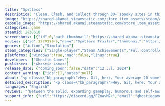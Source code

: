 ```yaml
---
title: "Spotless"
description: "Clean, Clash, and Collect through 30+ spooky sites in this Single-Player, Clean 'Em Up Rogue-Lite. Spend your meager earnings wisely on both permanent and temporary upgrades, so that even the thriving haunts of cute and creepy creatures can’t stop you from cleaning 'til everything's Spotless!"
image: "https://shared.akamai.steamstatic.com/store_item_assets/steam/apps/2638610/header.jpg?t=1731334594"
capsule_image: "https://shared.akamai.steamstatic.com/store_item_assets/steam/apps/2638610/f8d11bed725173a40a08231dfc4d8d644e2ba88d/capsule_231x87.jpg?t=1731334594"
categories: game
steamid: 2638610
screenshots: [{"id":0,"path_thumbnail":"https://shared.akamai.steamstatic.com/store_item_assets/steam/apps/2638610/ss_75a5af88525c586716123c8d13846d346c4ea532.600x338.jpg?t=1731334594","path_full":"https://shared.akamai.steamstatic.com/store_item_assets/steam/apps/2638610/ss_75a5af88525c586716123c8d13846d346c4ea532.1920x1080.jpg?t=1731334594"},{"id":1,"path_thumbnail":"https://shared.akamai.steamstatic.com/store_item_assets/steam/apps/2638610/ss_072bf289521947d9f955983c9582ac16cabd9222.600x338.jpg?t=1731334594","path_full":"https://shared.akamai.steamstatic.com/store_item_assets/steam/apps/2638610/ss_072bf289521947d9f955983c9582ac16cabd9222.1920x1080.jpg?t=1731334594"},{"id":2,"path_thumbnail":"https://shared.akamai.steamstatic.com/store_item_assets/steam/apps/2638610/ss_4bbf351ccf3d0b62f1b1f43e7eed3314153ff8e4.600x338.jpg?t=1731334594","path_full":"https://shared.akamai.steamstatic.com/store_item_assets/steam/apps/2638610/ss_4bbf351ccf3d0b62f1b1f43e7eed3314153ff8e4.1920x1080.jpg?t=1731334594"},{"id":3,"path_thumbnail":"https://shared.akamai.steamstatic.com/store_item_assets/steam/apps/2638610/ss_c70ec2662cbdf13e5fb0ef157625cd3dae30c48d.600x338.jpg?t=1731334594","path_full":"https://shared.akamai.steamstatic.com/store_item_assets/steam/apps/2638610/ss_c70ec2662cbdf13e5fb0ef157625cd3dae30c48d.1920x1080.jpg?t=1731334594"},{"id":4,"path_thumbnail":"https://shared.akamai.steamstatic.com/store_item_assets/steam/apps/2638610/ss_64bb2e13c916ccec95682561959c21d71da5e353.600x338.jpg?t=1731334594","path_full":"https://shared.akamai.steamstatic.com/store_item_assets/steam/apps/2638610/ss_64bb2e13c916ccec95682561959c21d71da5e353.1920x1080.jpg?t=1731334594"},{"id":5,"path_thumbnail":"https://shared.akamai.steamstatic.com/store_item_assets/steam/apps/2638610/ss_c076e182f6c947fb5008fb339b5f90f8e9c4e239.600x338.jpg?t=1731334594","path_full":"https://shared.akamai.steamstatic.com/store_item_assets/steam/apps/2638610/ss_c076e182f6c947fb5008fb339b5f90f8e9c4e239.1920x1080.jpg?t=1731334594"},{"id":6,"path_thumbnail":"https://shared.akamai.steamstatic.com/store_item_assets/steam/apps/2638610/ss_fbdf5bb265911a9217252ab1178dd92f8dff6ec5.600x338.jpg?t=1731334594","path_full":"https://shared.akamai.steamstatic.com/store_item_assets/steam/apps/2638610/ss_fbdf5bb265911a9217252ab1178dd92f8dff6ec5.1920x1080.jpg?t=1731334594"},{"id":7,"path_thumbnail":"https://shared.akamai.steamstatic.com/store_item_assets/steam/apps/2638610/ss_fa34ea618a63a4c828104db867f26bfd60bb590f.600x338.jpg?t=1731334594","path_full":"https://shared.akamai.steamstatic.com/store_item_assets/steam/apps/2638610/ss_fa34ea618a63a4c828104db867f26bfd60bb590f.1920x1080.jpg?t=1731334594"},{"id":8,"path_thumbnail":"https://shared.akamai.steamstatic.com/store_item_assets/steam/apps/2638610/ss_36b0d75848aa1eac4bff997d741173be2f694bb9.600x338.jpg?t=1731334594","path_full":"https://shared.akamai.steamstatic.com/store_item_assets/steam/apps/2638610/ss_36b0d75848aa1eac4bff997d741173be2f694bb9.1920x1080.jpg?t=1731334594"},{"id":9,"path_thumbnail":"https://shared.akamai.steamstatic.com/store_item_assets/steam/apps/2638610/ss_476d2a77d1e998e4e6f0d21b153053b267722ce3.600x338.jpg?t=1731334594","path_full":"https://shared.akamai.steamstatic.com/store_item_assets/steam/apps/2638610/ss_476d2a77d1e998e4e6f0d21b153053b267722ce3.1920x1080.jpg?t=1731334594"},{"id":10,"path_thumbnail":"https://shared.akamai.steamstatic.com/store_item_assets/steam/apps/2638610/ss_98d91b1ce3ffcfb863f7d5b7080539a0b816ebb0.600x338.jpg?t=1731334594","path_full":"https://shared.akamai.steamstatic.com/store_item_assets/steam/apps/2638610/ss_98d91b1ce3ffcfb863f7d5b7080539a0b816ebb0.1920x1080.jpg?t=1731334594"},{"id":11,"path_thumbnail":"https://shared.akamai.steamstatic.com/store_item_assets/steam/apps/2638610/ss_6a0585fac40ded9599d86f613897445a1ab013b4.600x338.jpg?t=1731334594","path_full":"https://shared.akamai.steamstatic.com/store_item_assets/steam/apps/2638610/ss_6a0585fac40ded9599d86f613897445a1ab013b4.1920x1080.jpg?t=1731334594"},{"id":12,"path_thumbnail":"https://shared.akamai.steamstatic.com/store_item_assets/steam/apps/2638610/ss_588926c787b1395503570385fe5ddb9a4a54420f.600x338.jpg?t=1731334594","path_full":"https://shared.akamai.steamstatic.com/store_item_assets/steam/apps/2638610/ss_588926c787b1395503570385fe5ddb9a4a54420f.1920x1080.jpg?t=1731334594"},{"id":13,"path_thumbnail":"https://shared.akamai.steamstatic.com/store_item_assets/steam/apps/2638610/ss_04a9de02ae66b4619635cb82441196fab9d8f6cc.600x338.jpg?t=1731334594","path_full":"https://shared.akamai.steamstatic.com/store_item_assets/steam/apps/2638610/ss_04a9de02ae66b4619635cb82441196fab9d8f6cc.1920x1080.jpg?t=1731334594"},{"id":14,"path_thumbnail":"https://shared.akamai.steamstatic.com/store_item_assets/steam/apps/2638610/ss_ea4ef6c8b6758d6283be980b73d6a7f9914479d8.600x338.jpg?t=1731334594","path_full":"https://shared.akamai.steamstatic.com/store_item_assets/steam/apps/2638610/ss_ea4ef6c8b6758d6283be980b73d6a7f9914479d8.1920x1080.jpg?t=1731334594"},{"id":15,"path_thumbnail":"https://shared.akamai.steamstatic.com/store_item_assets/steam/apps/2638610/ss_759f5d90a5cedd5bc0bc69f0c717ca676068ff20.600x338.jpg?t=1731334594","path_full":"https://shared.akamai.steamstatic.com/store_item_assets/steam/apps/2638610/ss_759f5d90a5cedd5bc0bc69f0c717ca676068ff20.1920x1080.jpg?t=1731334594"},{"id":16,"path_thumbnail":"https://shared.akamai.steamstatic.com/store_item_assets/steam/apps/2638610/ss_da0d367d33f9a6855ed538e36c84e62913db3f08.600x338.jpg?t=1731334594","path_full":"https://shared.akamai.steamstatic.com/store_item_assets/steam/apps/2638610/ss_da0d367d33f9a6855ed538e36c84e62913db3f08.1920x1080.jpg?t=1731334594"},{"id":17,"path_thumbnail":"https://shared.akamai.steamstatic.com/store_item_assets/steam/apps/2638610/ss_9ed0db83636b5bd3dec6aa418528ee5e9f83b5c6.600x338.jpg?t=1731334594","path_full":"https://shared.akamai.steamstatic.com/store_item_assets/steam/apps/2638610/ss_9ed0db83636b5bd3dec6aa418528ee5e9f83b5c6.1920x1080.jpg?t=1731334594"},{"id":18,"path_thumbnail":"https://shared.akamai.steamstatic.com/store_item_assets/steam/apps/2638610/ss_ffb6e53f9798c9e188b5170f6b587f199d364184.600x338.jpg?t=1731334594","path_full":"https://shared.akamai.steamstatic.com/store_item_assets/steam/apps/2638610/ss_ffb6e53f9798c9e188b5170f6b587f199d364184.1920x1080.jpg?t=1731334594"},{"id":19,"path_thumbnail":"https://shared.akamai.steamstatic.com/store_item_assets/steam/apps/2638610/ss_9a1d7a0c43b69beb0878f9ada7a326f5abae4543.600x338.jpg?t=1731334594","path_full":"https://shared.akamai.steamstatic.com/store_item_assets/steam/apps/2638610/ss_9a1d7a0c43b69beb0878f9ada7a326f5abae4543.1920x1080.jpg?t=1731334594"}]
movies: [{"id":257028645,"name":"Spotless Trailer","thumbnail":"https://shared.akamai.steamstatic.com/store_item_assets/steam/apps/257028645/movie.293x165.jpg?t=1726175773","webm":{"480":"http://video.akamai.steamstatic.com/store_trailers/257028645/movie480_vp9.webm?t=1726175773","max":"http://video.akamai.steamstatic.com/store_trailers/257028645/movie_max_vp9.webm?t=1726175773"},"mp4":{"480":"http://video.akamai.steamstatic.com/store_trailers/257028645/movie480.mp4?t=1726175773","max":"http://video.akamai.steamstatic.com/store_trailers/257028645/movie_max.mp4?t=1726175773"},"highlight":true}]
genres: ["Action","Simulation"]
steam_categories: ["Single-player","Steam Achievements","Full controller support","Steam Cloud","Family Sharing"]
platforms: {"windows":true,"mac":false,"linux":true}
developers: ["Ghostie Games"]
publishers: ["Ghostie Games"]
release_date: {"coming_soon":false,"date":"12 Jul, 2024"}
content_warning: {"ids":[],"notes":null}
about: "<p class=\"bb_paragraph\">Hey. Gil, here. Your average 20-something with few career prospects. Ya know, when I applied for this job at Spotless Services LLC, I thought it would be like any other after-hours cleaning gig. Quiet, simple, gross at times, sure, but at the end of the shift I go home to veg-out and not think about work until my next clock-in. </p><p class=\"bb_paragraph\"></p><p class=\"bb_paragraph\"><i>That was until I discovered the sites I'm cleaning are haunted.</i></p><p class=\"bb_paragraph\"></p><p class=\"bb_paragraph\">These sites aren't just filthy. They're dustbunnies-hopping-right-at-your-face, filthy. Sometimes I find rotting zombies wandering around. Other times, it's a cruel Dust Witch riding around on a broom throwing fireballs. Heck, even the kitchen appliances are possessed. You ever scrub a toilet that's trying to gnaw off your arm? </p><p class=\"bb_paragraph\">At this point, I’m happy to make it out of a shift without losing a limb. And then I spend all my time off anxiously preparing for the next shift, hoping to do just a little better. I guess working for Spotless does have some benefits though… </p><p class=\"bb_paragraph\">  </p><ul class=\"bb_ul\"><li><p class=\"bb_paragraph\"> Clearing out enemies and dirt quickly gets me a better Feedback Report from the clients, and a bonus reward of Silver Sponges from the boss lady, Nat. </p></li><li><p class=\"bb_paragraph\">Fulfilling Clients' specific requests (or demands) helps even more with the Feedback Report.</p></li><li><p class=\"bb_paragraph\"> Redeeming Silver Sponges for upgrades makes subsequent sites more manageable.</p></li><li><p class=\"bb_paragraph\"> Working multiple sites back-to-back gets me a sweet overtime pay multiplier, at the risk of losing cash due to damages on more difficult sites. Sometimes ya gotta know when to just play it safe and clock out.</p></li><li><p class=\"bb_paragraph\"> If I do a real thorough job, I can find secrets, that can be sold back to clients or other unsavory buyers. I’m not saying it’s ethical, but it provides a much appreciated bump in pay.</p></li><li><p class=\"bb_paragraph\"> Saving up enough cash allows me to purchase permanent upgrades to my cleaning supplies and personal abilities. Managing these is the key to success (and survival!).</p></li><li><p class=\"bb_paragraph\">Conversations with co-workers in-between shifts sometimes leads to learning tricks and getting surprising benefits as I climb up the company ladder.</p></li></ul><p class=\"bb_paragraph\">It’s a dirty job, but somebody’s gotta do it!</p>"
detailed_description: "<p class=\"bb_paragraph\">Hey. Gil, here. Your average 20-something with few career prospects. Ya know, when I applied for this job at Spotless Services LLC, I thought it would be like any other after-hours cleaning gig. Quiet, simple, gross at times, sure, but at the end of the shift I go home to veg-out and not think about work until my next clock-in. </p><p class=\"bb_paragraph\"></p><p class=\"bb_paragraph\"><i>That was until I discovered the sites I'm cleaning are haunted.</i></p><p class=\"bb_paragraph\"></p><p class=\"bb_paragraph\">These sites aren't just filthy. They're dustbunnies-hopping-right-at-your-face, filthy. Sometimes I find rotting zombies wandering around. Other times, it's a cruel Dust Witch riding around on a broom throwing fireballs. Heck, even the kitchen appliances are possessed. You ever scrub a toilet that's trying to gnaw off your arm? </p><p class=\"bb_paragraph\">At this point, I’m happy to make it out of a shift without losing a limb. And then I spend all my time off anxiously preparing for the next shift, hoping to do just a little better. I guess working for Spotless does have some benefits though… </p><p class=\"bb_paragraph\">  </p><ul class=\"bb_ul\"><li><p class=\"bb_paragraph\"> Clearing out enemies and dirt quickly gets me a better Feedback Report from the clients, and a bonus reward of Silver Sponges from the boss lady, Nat. </p></li><li><p class=\"bb_paragraph\">Fulfilling Clients' specific requests (or demands) helps even more with the Feedback Report.</p></li><li><p class=\"bb_paragraph\"> Redeeming Silver Sponges for upgrades makes subsequent sites more manageable.</p></li><li><p class=\"bb_paragraph\"> Working multiple sites back-to-back gets me a sweet overtime pay multiplier, at the risk of losing cash due to damages on more difficult sites. Sometimes ya gotta know when to just play it safe and clock out.</p></li><li><p class=\"bb_paragraph\"> If I do a real thorough job, I can find secrets, that can be sold back to clients or other unsavory buyers. I’m not saying it’s ethical, but it provides a much appreciated bump in pay.</p></li><li><p class=\"bb_paragraph\"> Saving up enough cash allows me to purchase permanent upgrades to my cleaning supplies and personal abilities. Managing these is the key to success (and survival!).</p></li><li><p class=\"bb_paragraph\">Conversations with co-workers in-between shifts sometimes leads to learning tricks and getting surprising benefits as I climb up the company ladder.</p></li></ul><p class=\"bb_paragraph\">It’s a dirty job, but somebody’s gotta do it!</p>"
languages: "English"
reviews: "“Between the solid, expanding gameplay, humorous and self-aware writing... Spotless comes highly recommended for anyone ready to take on a quirky cleaning adventure.”<br>Recommended – Joy+Stick<br>"
support_info: {"url":"https://discord.gg/FZnavM2k","email":"ghostiegamesdev@proton.me"}
---
```


